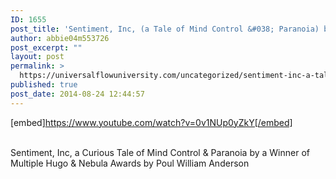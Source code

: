 ```yaml
---
ID: 1655
post_title: 'Sentiment, Inc, (a Tale of Mind Control &#038; Paranoia) by a Winner of Hugo &#038; Nebula Awards,'
author: abbie04m553726
post_excerpt: ""
layout: post
permalink: >
  https://universalflowuniversity.com/uncategorized/sentiment-inc-a-tale-of-mind-control-paranoia-by-a-winner-of-hugo-nebula-awards/
published: true
post_date: 2014-08-24 12:44:57
---
```

[embed]https://www.youtube.com/watch?v=0v1NUp0yZkY[/embed]</br></br>
<p>Sentiment, Inc, a Curious Tale of Mind Control & Paranoia by a Winner of Multiple Hugo & Nebula Awards by Poul William Anderson</p>